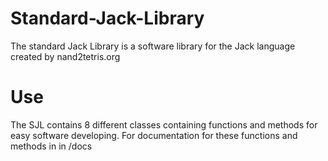# Standard-Jack-Library
The standard Jack Library is a software library for the Jack language created by nand2tetris.org

# Use
The SJL contains 8 different classes containing functions and methods for easy software developing.
For documentation for these functions and methods in in /docs 

